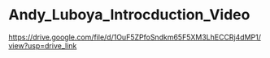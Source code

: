 # Andy_Luboya_Introcduction_Video
https://drive.google.com/file/d/1OuF5ZPfoSndkm65F5XM3LhECCRj4dMP1/view?usp=drive_link
